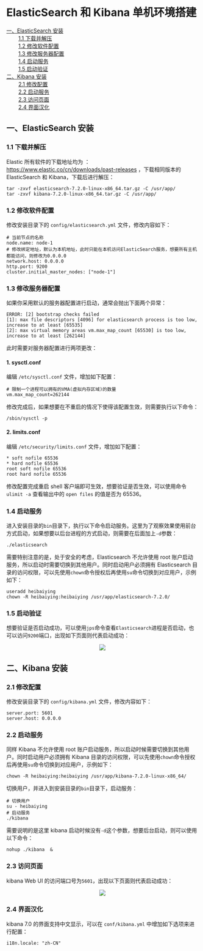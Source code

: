 # ElasticSearch 和 Kibana 单机环境搭建

<nav>
<a href="#一ElasticSearch-安装">一、ElasticSearch 安装</a><br/>
&nbsp;&nbsp;&nbsp;&nbsp;&nbsp;&nbsp;&nbsp;&nbsp;<a href="#11-下载并解压">1.1 下载并解压</a><br/>
&nbsp;&nbsp;&nbsp;&nbsp;&nbsp;&nbsp;&nbsp;&nbsp;<a href="#12--修改软件配置">1.2  修改软件配置</a><br/>
&nbsp;&nbsp;&nbsp;&nbsp;&nbsp;&nbsp;&nbsp;&nbsp;<a href="#13-修改服务器配置">1.3 修改服务器配置</a><br/>
&nbsp;&nbsp;&nbsp;&nbsp;&nbsp;&nbsp;&nbsp;&nbsp;<a href="#14-启动服务">1.4 启动服务</a><br/>
&nbsp;&nbsp;&nbsp;&nbsp;&nbsp;&nbsp;&nbsp;&nbsp;<a href="#15-启动验证">1.5 启动验证</a><br/>
<a href="#二Kibana-安装">二、Kibana 安装</a><br/>
&nbsp;&nbsp;&nbsp;&nbsp;&nbsp;&nbsp;&nbsp;&nbsp;<a href="#21-修改配置">2.1 修改配置</a><br/>
&nbsp;&nbsp;&nbsp;&nbsp;&nbsp;&nbsp;&nbsp;&nbsp;<a href="#22-启动服务">2.2 启动服务</a><br/>
&nbsp;&nbsp;&nbsp;&nbsp;&nbsp;&nbsp;&nbsp;&nbsp;<a href="#23-访问页面">2.3 访问页面</a><br/>
&nbsp;&nbsp;&nbsp;&nbsp;&nbsp;&nbsp;&nbsp;&nbsp;<a href="#24-界面汉化">2.4 界面汉化</a><br/>
</nav>

## 一、ElasticSearch 安装

### 1.1 下载并解压

Elastic 所有软件的下载地址均为 ：https://www.elastic.co/cn/downloads/past-releases ，下载相同版本的 ElasticSearch 和 Kibana，下载后进行解压：

```shell
tar -zxvf elasticsearch-7.2.0-linux-x86_64.tar.gz -C /usr/app/
tar -zxvf kibana-7.2.0-linux-x86_64.tar.gz -C /usr/app/
```

### 1.2  修改软件配置

修改安装目录下的 `config/elasticsearch.yml` 文件，修改内容如下：

```shell
# 当前节点的名称
node.name: node-1
# 修改绑定地址，默认为本机地址，此时只能在本机访问ElasticSearch服务，想要所有主机都能访问，则修改为0.0.0.0
network.host: 0.0.0.0
http.port: 9200
cluster.initial_master_nodes: ["node-1"]
```

### 1.3 修改服务器配置

如果你采用默认的服务器配置进行启动，通常会抛出下面两个异常：

```shell
ERROR: [2] bootstrap checks failed
[1]: max file descriptors [4096] for elasticsearch process is too low, increase to at least [65535]
[2]: max virtual memory areas vm.max_map_count [65530] is too low, increase to at least [262144]
```

此时需要对服务器配置进行两项更改：

#### 1. sysctl.conf

编辑 `/etc/sysctl.conf` 文件，增加如下配置： 

```shell
# 限制一个进程可以拥有的VMA(虚拟内存区域)的数量
vm.max_map_count=262144
```

修改完成后，如果想要在不重启的情况下使得该配置生效，则需要执行以下命令：

```shell
/sbin/sysctl -p
```

#### 2. limits.conf

编辑 `/etc/security/limits.conf` 文件，增加如下配置：

```
* soft nofile 65536
* hard nofile 65536
root soft nofile 65536
root hard nofile 65536
```

修改配置完成重启 shell 客户端即可生效，想要验证是否生效，可以使用命令 `ulimit -a` 查看输出中的 `open files` 的值是否为 65536。

### 1.4 启动服务

进入安装目录的`bin`目录下，执行以下命令启动服务。这里为了观察效果使用前台方式启动，如果想要以后台进程的方式启动，则需要在后面加上`-d`参数：

```she
./elasticsearch
```

需要特别注意的是，处于安全的考虑，Elasticsearch 不允许使用 root 账户启动服务，所以启动时需要切换到其他用户。同时启动用户必须拥有 Elasticsearch 目录的访问权限，可以先使用`chown`命令授权后再使用`su`命令切换到对应用户，示例如下： 

```shell
useradd heibaiying
chown -R heibaiying:heibaiying /usr/app/elasticsearch-7.2.0/
```

### 1.5 启动验证

想要验证是否启动成功，可以使用`jps`命令查看`Elasticsearch`进程是否启动，也可以访问`9200`端口，出现如下页面则代表启动成功：

<div align="center"> <img src="https://github.com/heibaiying/Full-Stack-Notes/blob/master/pictures/elk-web-ui.png"/> </div>

## 二、Kibana 安装

### 2.1 修改配置

修改安装目录下的 `config/kibana.yml` 文件，修改内容如下：

```shell
server.port: 5601
server.host: 0.0.0.0
```

### 2.2 启动服务

同样 Kibana 不允许使用 root 账户启动服务，所以启动时候需要切换到其他用户。同时启动用户必须拥有 Kibana 目录的访问权限，可以先使用`chown`命令授权后再使用`su`命令切换到对应用户，示例如下： 

```shell
chown -R heibaiying:heibaiying /usr/app/kibana-7.2.0-linux-x86_64/
```

切换用户，并进入到安装目录的`bin`目录下，启动服务：

```shell
# 切换用户
su - heibaiying
# 启动服务
./kibana
```

需要说明的是这里 kibana 启动时候没有`-d`这个参数，想要后台启动，则可以使用以下命令：

```shell
nohup ./kibana  &
```

### 2.3 访问页面

kibana Web UI 的访问端口号为`5601`，出现以下页面则代表启动成功：

<div align="center"> <img src="https://github.com/heibaiying/Full-Stack-Notes/blob/master/pictures/kibana-web-ui.png"/> </div>

### 2.4 界面汉化

kibana 7.0 的界面支持中文显示，可以在 `conf/kibana.yml` 中增加如下选项来进行配置：

```shell
i18n.locale: "zh-CN"
```
